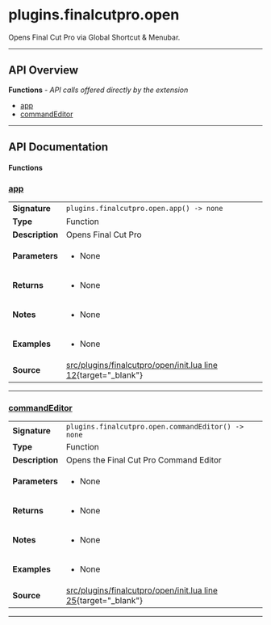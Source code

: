 # plugins.finalcutpro.open

Opens Final Cut Pro via Global Shortcut & Menubar.

---

## API Overview
**Functions** - _API calls offered directly by the extension_
 * [app](#app)
 * [commandEditor](#commandeditor)


---

## API Documentation

#### Functions


### [app](#app)

|                                             |                                                                                     |
| --------------------------------------------|-------------------------------------------------------------------------------------|
| **Signature**                               | `plugins.finalcutpro.open.app() -> none`                                                                    |
| **Type**                                    | Function                                                                     |
| **Description**                             | Opens Final Cut Pro                                                                     |
| **Parameters**                              | <ul><li>None</li></ul> |
| **Returns**                                 | <ul><li>None</li></ul>          |
| **Notes**                                   | <ul><li>None</li></ul> |
| **Examples**                                | <ul><li>None</li></ul> |
| **Source**                                  | [src/plugins/finalcutpro/open/init.lua line 12](https://github.com/CommandPost/CommandPost/blob/develop/src/plugins/finalcutpro/open/init.lua#L12){target="_blank"} |

---


### [commandEditor](#commandeditor)

|                                             |                                                                                     |
| --------------------------------------------|-------------------------------------------------------------------------------------|
| **Signature**                               | `plugins.finalcutpro.open.commandEditor() -> none`                                                                    |
| **Type**                                    | Function                                                                     |
| **Description**                             | Opens the Final Cut Pro Command Editor                                                                     |
| **Parameters**                              | <ul><li>None</li></ul> |
| **Returns**                                 | <ul><li>None</li></ul>          |
| **Notes**                                   | <ul><li>None</li></ul> |
| **Examples**                                | <ul><li>None</li></ul> |
| **Source**                                  | [src/plugins/finalcutpro/open/init.lua line 25](https://github.com/CommandPost/CommandPost/blob/develop/src/plugins/finalcutpro/open/init.lua#L25){target="_blank"} |

---

